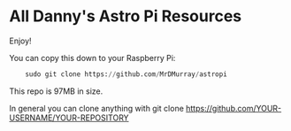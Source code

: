 # All Danny's Astro Pi Resources

Enjoy!

You can copy this down to your Raspberry Pi:

```python
    sudo git clone https://github.com/MrDMurray/astropi
``` 
This repo is 97MB in size.


In general you can clone anything with git clone
https://github.com/YOUR-USERNAME/YOUR-REPOSITORY

